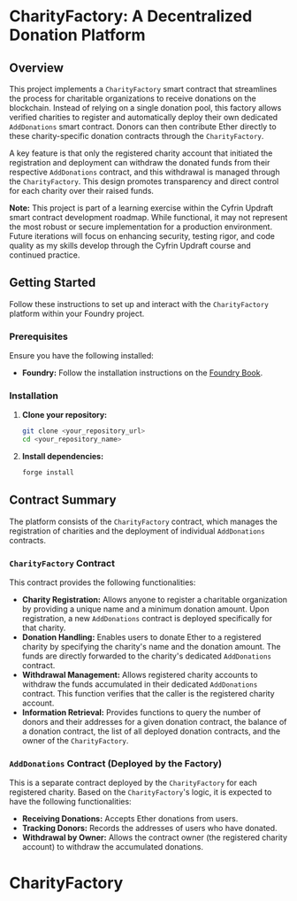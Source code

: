 # CharityFactory: A Decentralized Donation Platform

## Overview

This project implements a `CharityFactory` smart contract that streamlines the process for charitable organizations to receive donations on the blockchain. Instead of relying on a single donation pool, this factory allows verified charities to register and automatically deploy their own dedicated `AddDonations` smart contract. Donors can then contribute Ether directly to these charity-specific donation contracts through the `CharityFactory`.

A key feature is that only the registered charity account that initiated the registration and deployment can withdraw the donated funds from their respective `AddDonations` contract, and this withdrawal is managed through the `CharityFactory`. This design promotes transparency and direct control for each charity over their raised funds.

**Note:** This project is part of a learning exercise within the Cyfrin Updraft smart contract development roadmap. While functional, it may not represent the most robust or secure implementation for a production environment. Future iterations will focus on enhancing security, testing rigor, and code quality as my skills develop through the Cyfrin Updraft course and continued practice.

## Getting Started

Follow these instructions to set up and interact with the `CharityFactory` platform within your Foundry project.

### Prerequisites

Ensure you have the following installed:

* **Foundry:** Follow the installation instructions on the [Foundry Book](https://book.getfoundry.sh/).

### Installation

1.  **Clone your repository:**
    ```bash
    git clone <your_repository_url>
    cd <your_repository_name>
    ```

2.  **Install dependencies:**
    ```bash
    forge install
    ```

## Contract Summary

The platform consists of the `CharityFactory` contract, which manages the registration of charities and the deployment of individual `AddDonations` contracts.

### `CharityFactory` Contract

This contract provides the following functionalities:

* **Charity Registration:** Allows anyone to register a charitable organization by providing a unique name and a minimum donation amount. Upon registration, a new `AddDonations` contract is deployed specifically for that charity.
* **Donation Handling:** Enables users to donate Ether to a registered charity by specifying the charity's name and the donation amount. The funds are directly forwarded to the charity's dedicated `AddDonations` contract.
* **Withdrawal Management:** Allows registered charity accounts to withdraw the funds accumulated in their dedicated `AddDonations` contract. This function verifies that the caller is the registered charity account.
* **Information Retrieval:** Provides functions to query the number of donors and their addresses for a given donation contract, the balance of a donation contract, the list of all deployed donation contracts, and the owner of the `CharityFactory`.

### `AddDonations` Contract (Deployed by the Factory)

This is a separate contract deployed by the `CharityFactory` for each registered charity. Based on the `CharityFactory`'s logic, it is expected to have the following functionalities:

* **Receiving Donations:** Accepts Ether donations from users.
* **Tracking Donors:** Records the addresses of users who have donated.
* **Withdrawal by Owner:** Allows the contract owner (the registered charity account) to withdraw the accumulated donations.
# CharityFactory
